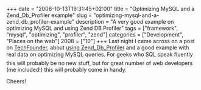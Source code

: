+++
date = "2008-10-13T19:31:45+02:00"
title = "Optimizing MySQL and a Zend_Db_Profiler example"
slug = "optimizing-mysql-and-a-zend_db_profiler-example"
description = "A very good example on optimizing MySQL and using Zend DB Profiler"
tags = ["framework", "mysql", "optimizing", "profiler", "zend"]
categories = ["Development", "Places on the web"]
2008 = ["10"]
+++
Last night I came across on a post on <a href="http://www.techfounder.net/" target="_blank">TechFounder</a>, about <a href="http://www.techfounder.net/2008/10/12/profiling-queries-with-zend_db-and-optimizing-them-by-hand/">using Zend_Db_Profiler</a> and a good example with real data on optimizing MySQL queries. For &#147;geeks&#148; who SQL speak fluently this will probably be no new stuff, but for great number of web developers (me included!) this will probably come in handy.

Cheers!

